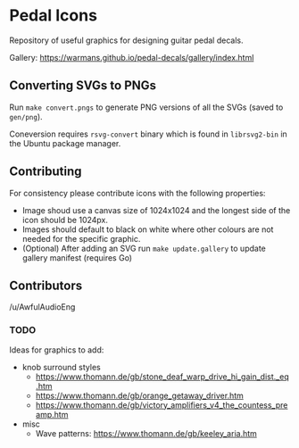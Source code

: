 # Pedal Icons

Repository of useful graphics for designing guitar pedal decals.

Gallery: https://warmans.github.io/pedal-decals/gallery/index.html

## Converting SVGs to PNGs

Run `make convert.pngs` to generate PNG versions of all the SVGs (saved to `gen/png`).

Coneversion requires `rsvg-convert` binary which is found in `librsvg2-bin` in the Ubuntu package manager.

## Contributing

For consistency please contribute icons with the following properties: 

- Image shoud use a canvas size of 1024x1024 and the longest side of the icon should be 1024px.
- Images should default to black on white where other colours are not needed for the specific graphic.
- (Optional) After adding an SVG run `make update.gallery` to update gallery manifest (requires Go)

## Contributors

/u/AwfulAudioEng

### TODO

Ideas for graphics to add:

- knob surround styles
    - https://www.thomann.de/gb/stone_deaf_warp_drive_hi_gain_dist._eq.htm
    - https://www.thomann.de/gb/orange_getaway_driver.htm
    - https://www.thomann.de/gb/victory_amplifiers_v4_the_countess_preamp.htm
- misc 
    - Wave patterns: https://www.thomann.de/gb/keeley_aria.htm
    